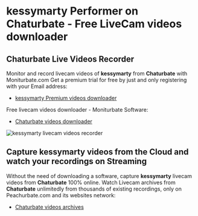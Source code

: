 # kessymarty Performer on Chaturbate - Free LiveCam videos downloader

## Chaturbate Live Videos Recorder

Monitor and record livecam videos of **kessymarty** from **Chaturbate** with Moniturbate.com
Get a premium trial for free by just and only registering with your Email address:
* [kessymarty Premium videos downloader](https://moniturbate.com/request-demo-licence-key.html)

Free livecam videos downloader - Moniturbate Software:
* [Chaturbate videos downloader](https://moniturbate.com/moniturbate-download-software.html)

![kessymarty livecam videos recorder](https://peachurnet.com/templates/moniturbate-software.png)


## Capture kessymarty videos from the Cloud and watch your recordings on Streaming

Without the need of downloading a software, capture **kessymarty** livecam videos from **Chaturbate** 100% online.
Watch Livecam archives from **Chaturbate** unlimitedly from thousands of existing recordings, only on Peachurbate.com and its websites network:
* [Chaturbate videos archives](https://peachurnet.com/)